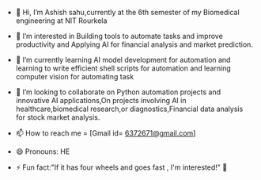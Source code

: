 - 👋 Hi, I’m Ashish sahu,currently at the 6th  semester of my  Biomedical engineering  at NIT Rourkela
- 👀 I’m interested  in  Building tools to automate  tasks and  improve  productivity and  Applying AI for financial analysis and  market prediction.
- 🌱 I’m currently learning  AI model development for automation and learning to write  efficient shell scripts for automation and learning computer vision for automating task

- 💞️ I’m looking to collaborate on Python automation projects and innovative AI applications,On projects involving AI in healthcare,biomedical research,or diagnostics,Financial data analysis for stock  market analysis.


- 📫 How to reach me = [Gmail id= 6372671@gmail.com] 
- 😄 Pronouns: HE
- ⚡ Fun fact:"If it has four wheels and goes fast , I'm interested!"  🚗

<!---
Ashish-s2/Ashish-s2 is a ✨ special ✨  repository  because its `README.md`  (this file) appears on your GitHub profile.
You can click the Preview link to take a look at your changes.
--->
